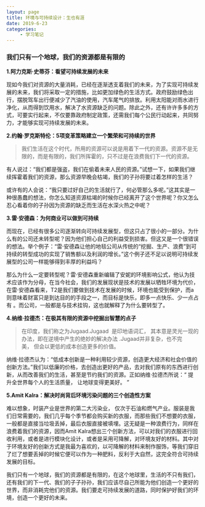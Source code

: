 ```yaml
---
layout: page
title: 环境与可持续设计：生也有涯
date: 2019-6-23
categories:
     - 学习笔记
---
```


### 我们只有一个地球，我们的资源都是有限的

**1.阿力克斯·史蒂芬：看望可持续发展的未来** 

现如今我们对资源的大量消耗，已经在逐渐透支着我们的未来，为了实现可持续发展的未来，我们将采取一定的措施，比如更加绿色的生活方式。政府鼓励绿色出行，摆脱驾车出行便减少了汽油的使用，汽车尾气的排放。利用太阳能对雨水进行净化，从而得到饮用水，解决了水资源缺乏的问题。除此之外，还有许许多多的方式，可要实行起来，不仅要靠政府制定政策，还需我们每个公民行动起来，共同努力，才能够实现可持续发展的未来。

 **2.约翰·罗克斯特伦：5项变革策略建立一个繁荣和可持续的世界**
 
> 我们生活在这个时代，所用的资源可以说是用着下一代的资源。资源不是无限的，而是有限的，我们所挥霍的，只不过是在浪费我们下一代的资源。

有人说过：“我们都是强盗，我们在偷着未来人民的资源。”试想一下，如果我们继续挥霍着我们的资源，那么资源早晚会枯竭，我们的子孙将要过着怎样的生活？

或许有的人会说：“我只要过好自己的生活就行了，何必管那么多呢。”这其实是一种很愚蠢的想法，你怎么知道资源枯竭的时候你已经离开了这个世界呢？你又怎么忍心看着你的子孙因为资源的缺乏而生活在水深火热之中呢？

**3.雷·安德森：为何商业可以做到可持续** 

而现在，已经有很多公司逐渐转向可持续发展型，但这只占了很小的一部分。为什么有的公司还未转型呢？因为他们担心自己的利益受到损害。但这又是一个很错误的想法。举个例子：“雷·安德森让他的地毯公司从传统的“挖掘、生产、浪费”到可持续的转型成功的实现了销售额以及利润的增长。”这个例子还不足以说明可持续发展型的公司一样能够得到丰厚的利益吗？

那么为什么一定要转型呢？雷·安德森重新编辑了安妮的环境影响公式，他认为技术应该作为分母，在当今社会，我们的发展现状是技术的发展以牺牲环境为代价，在雷·安德森看来，T2是我们要做到技术在发展的时候，环境也能受到保护，而a则意味着财富只是到达目的的手段之一，而目标是快乐，即多一点快乐、少一点占有 。而公司，一般都是与技术挂钩，这也就解释了为什么要转型了。

**4.纳维·拉德杰：在极其有限的资源中挖掘出智慧的点子** 

> 在印度，我们称之为Jugaad.Jugaad  是印地语词汇， 其本意是灵光一现的办法，即在逆境中产生的绝妙的解决办法 .Jugaad并非复杂，也不完美， 但会以更低的成本创造更多的价值。

纳维·拉德杰认为：“低成本创新是一种利用较少资源，创造更大经济和社会价值的创新方法。”我们以低廉的价格，去创造出更好的产品，去对我们原有的东西进行创新，从而改善我们的生活，甚至是节约我们的资源。正如纳维·拉德杰所说：“ 提升全世界每个人的生活质量， 让地球变得更美好。 ”

**5.Amit Kalra：解决时尚背后环境污染问题的三个创造性方案** 

难以想象，时装产业是世界的第二大污染业， 仅次于石油和燃气产业。服装是我们日常需要的，我们几乎每个季节都会购买新的衣服，而那些我们不想要的衣服，一般都是直接当垃圾丢掉，最后衣服直接被填埋。这无疑是一种浪费行为，同样在浪费着我们的资源，因而Amit Kalra想出三个创新方法，可以对我们的衣服进行回收利用，或者是进行模块化设计，或者是采用可降解，对环境友好的材料。其中对于环境友好的创新方式是我最为喜欢的，以可降解的材料来制作服饰，等我们穿旧了烂了想要丢掉的时候它便可以作为一种肥料，反利于大自然，这完全符合可持续发展的目标。

我们只有一个地球，我们的资源都是有限的，在这个地球里，生活的不只有我们，还有我们的下一代、我们的子子孙孙，我们应该尽自己所能为他们创造一个更好的世界，而非消耗完他们的资源。我们要走可持续发展的道路，同时保护好我们的环境，创造一个更好的未来。
